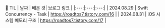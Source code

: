 💪 TIL
| 날짜 | 배운 것| 브로그 링크  | 
|:---:|:---:|:---:|
| 2024.08.29 | Swift Concurrency - Task | https://roadtos7.tistory.com/16 |
| 2024.08.31 | iOS 시스템 메모리 구조 | https://roadtos7.tistory.com/17 |
 
